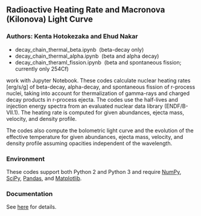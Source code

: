 ## Radioactive Heating Rate and Macronova (Kilonova) Light Curve
### Authors: Kenta Hotokezaka and Ehud Nakar


- decay_chain_thermal_beta.ipynb     &nbsp;(beta-decay only)
- decay_chain_thermal_alpha.ipynb    &nbsp;(beta and alpha decay)
- decay_chain_theraml_fission.ipynb  &nbsp;(beta and spontaneous fission; currently only 254Cf)

work with Jupyter Notebook. These codes calculate nuclear heating rates [erg/s/g]  of beta-decay, alpha-decay, and spontaneous fission of r-process nuclei, taking into account for thermalization of gamma-rays and charged decay products in r-process ejecta. The codes use the half-lives and injection energy spectra from an evaluated nuclear data library (ENDF/B-VII.1). The heating rate is computed for given abundances, ejecta mass, velocity, and density profile.

The codes also compute the bolometric light curve and the evolution of the effective temperature for given abundances, ejecta mass, velocity, and density profile assuming opacities independent of the wavelength.


### Environment 
These codes support both Python 2 and Python 3 and require [NumPy](https://numpy.org), [SciPy](https://www.scipy.org), [Pandas](https://pandas.pydata.org), and [Matplotlib](https://matplotlib.org).


### Documentation
See [here](http://github.com/hotokezaka/HeatingRate) for details.
